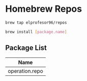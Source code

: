 # Homebrew Repos

```bash
brew tap elprofesor96/repos
```
```bash
brew install [package.name]
```

## Package List

|  Name |
|--------|
| operation.repo |   
